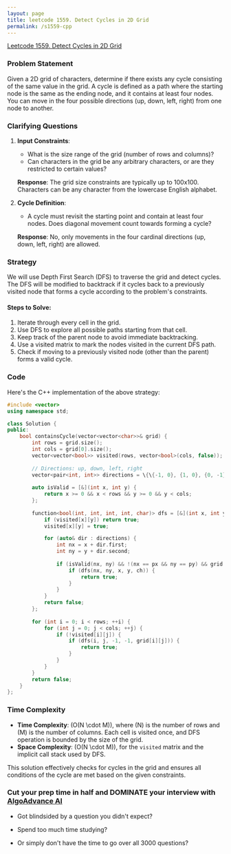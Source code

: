 ```yaml
---
layout: page
title: leetcode 1559. Detect Cycles in 2D Grid
permalink: /s1559-cpp
---
```

[Leetcode 1559. Detect Cycles in 2D Grid](https://algoadvance.github.io/algoadvance/l1559)
### Problem Statement

Given a 2D grid of characters, determine if there exists any cycle consisting of the same value in the grid. A cycle is defined as a path where the starting node is the same as the ending node, and it contains at least four nodes. You can move in the four possible directions (up, down, left, right) from one node to another.

### Clarifying Questions

1. **Input Constraints**:
   - What is the size range of the grid (number of rows and columns)?
   - Can characters in the grid be any arbitrary characters, or are they restricted to certain values?

   **Response**: The grid size constraints are typically up to 100x100. Characters can be any character from the lowercase English alphabet.

2. **Cycle Definition**:
   - A cycle must revisit the starting point and contain at least four nodes. Does diagonal movement count towards forming a cycle?

   **Response**: No, only movements in the four cardinal directions (up, down, left, right) are allowed.

### Strategy

We will use Depth First Search (DFS) to traverse the grid and detect cycles. The DFS will be modified to backtrack if it cycles back to a previously visited node that forms a cycle according to the problem's constraints.

#### Steps to Solve:

1. Iterate through every cell in the grid.
2. Use DFS to explore all possible paths starting from that cell.
3. Keep track of the parent node to avoid immediate backtracking.
4. Use a visited matrix to mark the nodes visited in the current DFS path.
5. Check if moving to a previously visited node (other than the parent) forms a valid cycle.

### Code

Here's the C++ implementation of the above strategy:

```cpp
#include <vector>
using namespace std;

class Solution {
public:
    bool containsCycle(vector<vector<char>>& grid) {
        int rows = grid.size();
        int cols = grid[0].size();
        vector<vector<bool>> visited(rows, vector<bool>(cols, false));
        
        // Directions: up, down, left, right
        vector<pair<int, int>> directions = \{\{-1, 0}, {1, 0}, {0, -1}, {0, 1}};
        
        auto isValid = [&](int x, int y) {
            return x >= 0 && x < rows && y >= 0 && y < cols;
        };
        
        function<bool(int, int, int, int, char)> dfs = [&](int x, int y, int px, int py, char ch) {
            if (visited[x][y]) return true;
            visited[x][y] = true;

            for (auto& dir : directions) {
                int nx = x + dir.first;
                int ny = y + dir.second;
                
                if (isValid(nx, ny) && !(nx == px && ny == py) && grid[nx][ny] == ch) {
                    if (dfs(nx, ny, x, y, ch)) {
                        return true;
                    }
                }
            }
            return false;
        };
        
        for (int i = 0; i < rows; ++i) {
            for (int j = 0; j < cols; ++j) {
                if (!visited[i][j]) {
                    if (dfs(i, j, -1, -1, grid[i][j])) {
                        return true;
                    }
                }
            }
        }
        return false;
    }
};
```

### Time Complexity

- **Time Complexity**: \(O(N \cdot M)\), where \(N\) is the number of rows and \(M\) is the number of columns. Each cell is visited once, and DFS operation is bounded by the size of the grid.
- **Space Complexity**: \(O(N \cdot M)\), for the `visited` matrix and the implicit call stack used by DFS.

This solution effectively checks for cycles in the grid and ensures all conditions of the cycle are met based on the given constraints.


### Cut your prep time in half and DOMINATE your interview with [AlgoAdvance AI](https://algoAdvance.com)

- Got blindsided by a question you didn't expect?

- Spend too much time studying?

- Or simply don't have the time to go over all 3000 questions?

